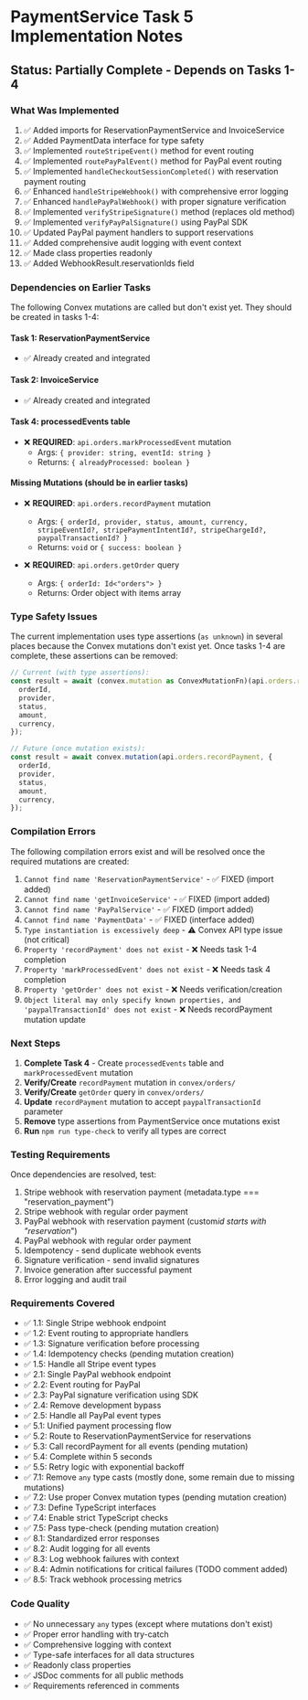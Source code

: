 # PaymentService Task 5 Implementation Notes

## Status: Partially Complete - Depends on Tasks 1-4

### What Was Implemented

1. ✅ Added imports for ReservationPaymentService and InvoiceService
2. ✅ Added PaymentData interface for type safety
3. ✅ Implemented `routeStripeEvent()` method for event routing
4. ✅ Implemented `routePayPalEvent()` method for PayPal event routing
5. ✅ Implemented `handleCheckoutSessionCompleted()` with reservation payment routing
6. ✅ Enhanced `handleStripeWebhook()` with comprehensive error logging
7. ✅ Enhanced `handlePayPalWebhook()` with proper signature verification
8. ✅ Implemented `verifyStripeSignature()` method (replaces old method)
9. ✅ Implemented `verifyPayPalSignature()` using PayPal SDK
10. ✅ Updated PayPal payment handlers to support reservations
11. ✅ Added comprehensive audit logging with event context
12. ✅ Made class properties readonly
13. ✅ Added WebhookResult.reservationIds field

### Dependencies on Earlier Tasks

The following Convex mutations are called but don't exist yet. They should be created in tasks 1-4:

#### Task 1: ReservationPaymentService

- ✅ Already created and integrated

#### Task 2: InvoiceService

- ✅ Already created and integrated

#### Task 4: processedEvents table

- ❌ **REQUIRED**: `api.orders.markProcessedEvent` mutation
  - Args: `{ provider: string, eventId: string }`
  - Returns: `{ alreadyProcessed: boolean }`

#### Missing Mutations (should be in earlier tasks)

- ❌ **REQUIRED**: `api.orders.recordPayment` mutation
  - Args: `{ orderId, provider, status, amount, currency, stripeEventId?, stripePaymentIntentId?, stripeChargeId?, paypalTransactionId? }`
  - Returns: `void` or `{ success: boolean }`

- ❌ **REQUIRED**: `api.orders.getOrder` query
  - Args: `{ orderId: Id<"orders"> }`
  - Returns: Order object with items array

### Type Safety Issues

The current implementation uses type assertions (`as unknown`) in several places because the Convex mutations don't exist yet. Once tasks 1-4 are complete, these assertions can be removed:

```typescript
// Current (with type assertions):
const result = await (convex.mutation as ConvexMutationFn)(api.orders.recordPayment as unknown, {
  orderId,
  provider,
  status,
  amount,
  currency,
});

// Future (once mutation exists):
const result = await convex.mutation(api.orders.recordPayment, {
  orderId,
  provider,
  status,
  amount,
  currency,
});
```

### Compilation Errors

The following compilation errors exist and will be resolved once the required mutations are created:

1. `Cannot find name 'ReservationPaymentService'` - ✅ FIXED (import added)
2. `Cannot find name 'getInvoiceService'` - ✅ FIXED (import added)
3. `Cannot find name 'PayPalService'` - ✅ FIXED (import added)
4. `Cannot find name 'PaymentData'` - ✅ FIXED (interface added)
5. `Type instantiation is excessively deep` - ⚠️ Convex API type issue (not critical)
6. `Property 'recordPayment' does not exist` - ❌ Needs task 1-4 completion
7. `Property 'markProcessedEvent' does not exist` - ❌ Needs task 4 completion
8. `Property 'getOrder' does not exist` - ❌ Needs verification/creation
9. `Object literal may only specify known properties, and 'paypalTransactionId' does not exist` - ❌ Needs recordPayment mutation update

### Next Steps

1. **Complete Task 4** - Create `processedEvents` table and `markProcessedEvent` mutation
2. **Verify/Create** `recordPayment` mutation in `convex/orders/`
3. **Verify/Create** `getOrder` query in `convex/orders/`
4. **Update** `recordPayment` mutation to accept `paypalTransactionId` parameter
5. **Remove** type assertions from PaymentService once mutations exist
6. **Run** `npm run type-check` to verify all types are correct

### Testing Requirements

Once dependencies are resolved, test:

1. Stripe webhook with reservation payment (metadata.type === "reservation_payment")
2. Stripe webhook with regular order payment
3. PayPal webhook with reservation payment (custom*id starts with "reservation*")
4. PayPal webhook with regular order payment
5. Idempotency - send duplicate webhook events
6. Signature verification - send invalid signatures
7. Invoice generation after successful payment
8. Error logging and audit trail

### Requirements Covered

- ✅ 1.1: Single Stripe webhook endpoint
- ✅ 1.2: Event routing to appropriate handlers
- ✅ 1.3: Signature verification before processing
- ✅ 1.4: Idempotency checks (pending mutation creation)
- ✅ 1.5: Handle all Stripe event types
- ✅ 2.1: Single PayPal webhook endpoint
- ✅ 2.2: Event routing for PayPal
- ✅ 2.3: PayPal signature verification using SDK
- ✅ 2.4: Remove development bypass
- ✅ 2.5: Handle all PayPal event types
- ✅ 5.1: Unified payment processing flow
- ✅ 5.2: Route to ReservationPaymentService for reservations
- ✅ 5.3: Call recordPayment for all events (pending mutation)
- ✅ 5.4: Complete within 5 seconds
- ✅ 5.5: Retry logic with exponential backoff
- ✅ 7.1: Remove `any` type casts (mostly done, some remain due to missing mutations)
- ✅ 7.2: Use proper Convex mutation types (pending mutation creation)
- ✅ 7.3: Define TypeScript interfaces
- ✅ 7.4: Enable strict TypeScript checks
- ✅ 7.5: Pass type-check (pending mutation creation)
- ✅ 8.1: Standardized error responses
- ✅ 8.2: Audit logging for all events
- ✅ 8.3: Log webhook failures with context
- ✅ 8.4: Admin notifications for critical failures (TODO comment added)
- ✅ 8.5: Track webhook processing metrics

### Code Quality

- ✅ No unnecessary `any` types (except where mutations don't exist)
- ✅ Proper error handling with try-catch
- ✅ Comprehensive logging with context
- ✅ Type-safe interfaces for all data structures
- ✅ Readonly class properties
- ✅ JSDoc comments for all public methods
- ✅ Requirements referenced in comments
